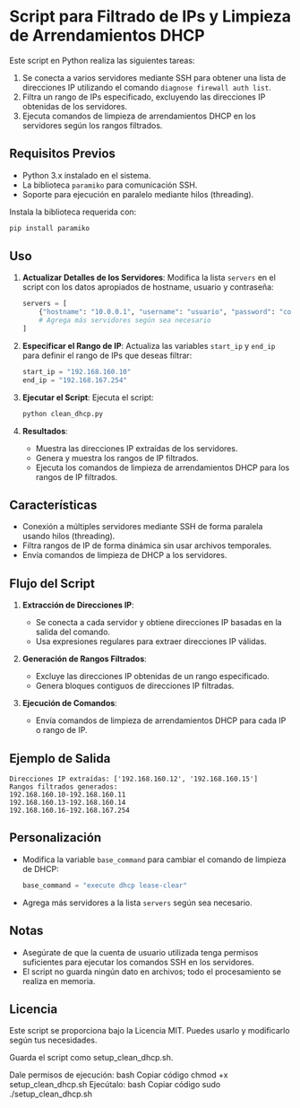 
# Script para Filtrado de IPs y Limpieza de Arrendamientos DHCP

Este script en Python realiza las siguientes tareas:
1. Se conecta a varios servidores mediante SSH para obtener una lista de direcciones IP utilizando el comando `diagnose firewall auth list`.
2. Filtra un rango de IPs especificado, excluyendo las direcciones IP obtenidas de los servidores.
3. Ejecuta comandos de limpieza de arrendamientos DHCP en los servidores según los rangos filtrados.

## Requisitos Previos

- Python 3.x instalado en el sistema.
- La biblioteca `paramiko` para comunicación SSH.
- Soporte para ejecución en paralelo mediante hilos (threading).

Instala la biblioteca requerida con:
```bash
pip install paramiko
```

## Uso

1. **Actualizar Detalles de los Servidores**:
   Modifica la lista `servers` en el script con los datos apropiados de hostname, usuario y contraseña:
   ```python
   servers = [
       {"hostname": "10.0.0.1", "username": "usuario", "password": "contraseña"},
       # Agrega más servidores según sea necesario
   ]
   ```

2. **Especificar el Rango de IP**:
   Actualiza las variables `start_ip` y `end_ip` para definir el rango de IPs que deseas filtrar:
   ```python
   start_ip = "192.168.160.10"
   end_ip = "192.168.167.254"
   ```

3. **Ejecutar el Script**:
   Ejecuta el script:
   ```bash
   python clean_dhcp.py
   ```

4. **Resultados**:
   - Muestra las direcciones IP extraídas de los servidores.
   - Genera y muestra los rangos de IP filtrados.
   - Ejecuta los comandos de limpieza de arrendamientos DHCP para los rangos de IP filtrados.

## Características

- Conexión a múltiples servidores mediante SSH de forma paralela usando hilos (threading).
- Filtra rangos de IP de forma dinámica sin usar archivos temporales.
- Envía comandos de limpieza de DHCP a los servidores.

## Flujo del Script

1. **Extracción de Direcciones IP**:
   - Se conecta a cada servidor y obtiene direcciones IP basadas en la salida del comando.
   - Usa expresiones regulares para extraer direcciones IP válidas.

2. **Generación de Rangos Filtrados**:
   - Excluye las direcciones IP obtenidas de un rango especificado.
   - Genera bloques contiguos de direcciones IP filtradas.

3. **Ejecución de Comandos**:
   - Envía comandos de limpieza de arrendamientos DHCP para cada IP o rango de IP.

## Ejemplo de Salida

```
Direcciones IP extraídas: ['192.168.160.12', '192.168.160.15']
Rangos filtrados generados:
192.168.160.10-192.168.160.11
192.168.160.13-192.168.160.14
192.168.160.16-192.168.167.254
```

## Personalización

- Modifica la variable `base_command` para cambiar el comando de limpieza de DHCP:
  ```python
  base_command = "execute dhcp lease-clear"
  ```

- Agrega más servidores a la lista `servers` según sea necesario.

## Notas

- Asegúrate de que la cuenta de usuario utilizada tenga permisos suficientes para ejecutar los comandos SSH en los servidores.
- El script no guarda ningún dato en archivos; todo el procesamiento se realiza en memoria.

## Licencia

Este script se proporciona bajo la Licencia MIT. Puedes usarlo y modificarlo según tus necesidades.


Guarda el script como setup_clean_dhcp.sh.

Dale permisos de ejecución:
bash
Copiar código
chmod +x setup_clean_dhcp.sh
Ejecútalo:
bash
Copiar código
sudo ./setup_clean_dhcp.sh
